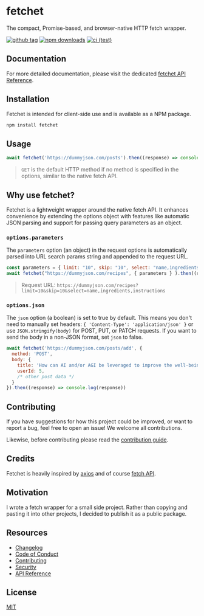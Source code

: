 # fetchet

The compact, Promise-based, and browser-native HTTP fetch wrapper.

[![github tag](https://img.shields.io/github/v/tag/brysonbw/fetchet?style=flat&color=blue&label=npm)](https://www.npmjs.com/package/fetchet?activeTab=versions) [![npm downloads](https://img.shields.io/npm/dm/fetchet?style=flat&label=npm%20downloads)](https://www.npmjs.com/package/fetchet) [![ci (test)](https://img.shields.io/github/actions/workflow/status/brysonbw/fetchet/test.yml?branch=main&style=flat&logo=github&label=CI)](https://github.com/brysonbw/fetchet/actions/workflows/test.yml)

## Documentation

For more detailed documentation, please visit the dedicated [fetchet API Reference](docs/api-reference/README.md).

## Installation

Fetchet is intended for client-side use and is available as a NPM package.

```bash
npm install fetchet
```

## Usage

```javaScript
await fetchet('https://dummyjson.com/posts').then((response) => console.log(response))
```

> `GET` is the default HTTP method if no method is specified in the options, similar to the native fetch API.

## Why use fetchet?

Fetchet is a lightweight wrapper around the native fetch API. It enhances convenience by extending the options object with features like automatic JSON parsing and support for passing query parameters as an object.

### `options.parameters`

The `parameters` option (an object) in the request options is automatically parsed into URL search params string and appended to the request URL.

```javaScript
const parameters = { limit: "10", skip: "10", select: "name,ingredients,instructions" };
await fetchet("https://dummyjson.com/recipes", { parameters } ).then((response) => console.log(response));
```

> Request URL: `https://dummyjson.com/recipes?limit=10&skip=10&select=name,ingredients,instructions`

### `options.json`

The `json` option (a boolean) is set to true by default. This means you don't need to manually set headers: `{ 'Content-Type': 'application/json' }` or use `JSON.stringify(body)` for POST, PUT, or PATCH requests. If you want to send the body in a non-JSON format, set `json` to false.

```javaScript
await fetchet('https://dummyjson.com/posts/add', {
  method: 'POST',
  body: {
    title: 'How can AI and/or AGI be leveraged to improve the well-being and future of humanity?',
    userId: 5,
    /* other post data */
  }
}).then((response) => console.log(response))
```

## Contributing

If you have suggestions for how this project could be improved, or want to report a bug, feel free to open an issue! We welcome all contributions.

Likewise, before contributing please read the [contribution guide](CONTRIBUTING.md).

## Credits

Fetchet is heavily inspired by [axios](https://github.com/axios/axios) and of course [fetch API](https://developer.mozilla.org/en-US/docs/Web/API/Fetch_API).

## Motivation

I wrote a fetch wrapper for a small side project. Rather than copying and pasting it into other projects, I decided to publish it as a public package.

## Resources

- [Changelog](CHANGELOG.md)
- [Code of Conduct](CODE_OF_CONDUCT.md)
- [Contributing](CONTRIBUTING.md)
- [Security](SECURITY.md)
- [API Reference](docs/api-reference/README.md)

## License

[MIT](LICENSE)
